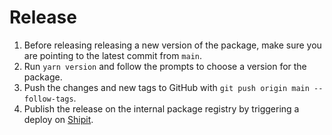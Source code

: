# Release

1. Before releasing releasing a new version of the package, make sure you are pointing to the latest commit from `main`.
2. Run `yarn version` and follow the prompts to choose a version for the package.
3. Push the changes and new tags to GitHub with `git push origin main --follow-tags`.
4. Publish the release on the internal package registry by triggering a deploy on [Shipit](https://shipit.shopify.io/shopify/flash-list).
